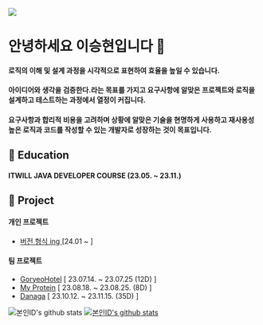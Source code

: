 <a href="https://skydog.tistory.com/" target="_blank"><img src="https://img.shields.io/badge/Blog-FF9800?style=flat-square&logo=Storyblok&logoColor=white"/></a>

# 안녕하세요 이승현입니다 👋

####  로직의 이해 및 설계 과정을 시각적으로 표현하여 효율을 높일 수 있습니다.  
####  아이디어와 생각을 검증한다.라는 목표를 가지고 요구사항에 알맞은 프로젝트와 로직을 설계하고 테스트하는 과정에서 열정이 커집니다.  
####  요구사항과 합리적 비용을 고려하며 상황에 알맞은 기술을 현명하게 사용하고  재사용성 높은 로직과 코드를 작성할 수 있는 개발자로 성장하는 것이 목표입니다.


## 🏫 Education
####  ITWILL JAVA DEVELOPER COURSE (23.05. ~ 23.11.)


## 💾 Project
####  개인 프로젝트
  - [버전 형식 ing ](https://github.com/lsh96900410/studyProject) [24.01 ~ ]
####  팀 프로젝트
 - [GoryeoHotel](https://github.com/lsh96900410/TeamProject)  [ 23.07.14. ~ 23.07.25 (12D) ]
 - [My Protein](https://github.com/lsh96900410/TeamProject)      [ 23.08.18. ~ 23.08.25. (8D) ]
 - [Danaga](https://github.com/lsh96900410/Danaga)     [ 23.10.12. ~ 23.11.15. (35D) ]



![본인ID's github stats](https://github-readme-stats.vercel.app/api?username=lsh96900410&show_icons=true)
[![본인ID's github stats](https://github-readme-stats.vercel.app/api/top-langs/?username=lsh96900410&exclude_repo=java-study&show_icons=true&hide_border=true&title_color=004386&icon_color=004386&layout=compact)](https://github.com/lsh96900410)
